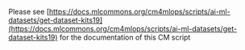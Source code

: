 Please see [https://docs.mlcommons.org/cm4mlops/scripts/ai-ml-datasets/get-dataset-kits19](https://docs.mlcommons.org/cm4mlops/scripts/ai-ml-datasets/get-dataset-kits19) for the documentation of this CM script
